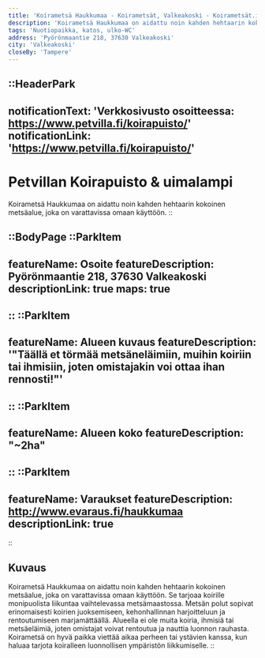 ```yaml
---
title: 'Koirametsä Haukkumaa - Koirametsät, Valkeakoski - Koirametsät.info'
description: 'Koirametsä Haukkumaa on aidattu noin kahden hehtaarin kokoinen metsäalue, joka on varattavissa omaan käyttöön.'
tags: 'Nuotiopaikka, katos, ulko-WC'
address: 'Pyörönmaantie 218, 37630 Valkeakoski'
city: 'Valkeakoski'
closeBy: 'Tampere'
---
```


::HeaderPark
---
notificationText: 'Verkkosivusto osoitteessa: https://www.petvilla.fi/koirapuisto/'
notificationLink: 'https://www.petvilla.fi/koirapuisto/'
---
# Petvillan Koirapuisto & uimalampi
Koirametsä Haukkumaa on aidattu noin kahden hehtaarin kokoinen metsäalue, joka on varattavissa omaan käyttöön.
::

::BodyPage
::ParkItem
---
featureName: Osoite
featureDescription: Pyörönmaantie 218, 37630 Valkeakoski
descriptionLink: true
maps: true
---
::
::ParkItem
---
featureName: Alueen kuvaus
featureDescription: '"Täällä et törmää metsäneläimiin, muihin koiriin tai ihmisiin, joten omistajakin voi ottaa ihan rennosti!"'
---
::
::ParkItem
---
featureName: Alueen koko
featureDescription: "~2ha"
---
::
::ParkItem
---
featureName: Varaukset
featureDescription: http://www.evaraus.fi/haukkumaa
descriptionLink: true
---
::
## Kuvaus
Koirametsä Haukkumaa on aidattu noin kahden hehtaarin kokoinen metsäalue, joka on varattavissa omaan käyttöön. Se tarjoaa koirille monipuolista liikuntaa vaihtelevassa metsämaastossa. Metsän polut sopivat erinomaisesti koirien juoksemiseen, kehonhallinnan harjoitteluun ja rentoutumiseen marjamättäällä. Alueella ei ole muita koiria, ihmisiä tai metsäeläimiä, joten omistajat voivat rentoutua ja nauttia luonnon rauhasta. Koirametsä on hyvä paikka viettää aikaa perheen tai ystävien kanssa, kun haluaa tarjota koiralleen luonnollisen ympäristön liikkumiselle.
::